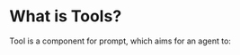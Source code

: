 <!-- ---
!-- title: 2024-12-27 23:19:05
!-- author: Yusuke Watanabe
!-- date: /home/ywatanabe/.emacs.d/lisp/llemacs/workspace/resources/prompt-templates/components/07_tools/README.md
!-- --- -->

# What is Tools?
Tool is a component for prompt, which aims for an agent to: